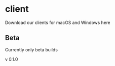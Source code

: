 # client
Download our clients for macOS and Windows here

## Beta
Currently only beta builds

v 0.1.0